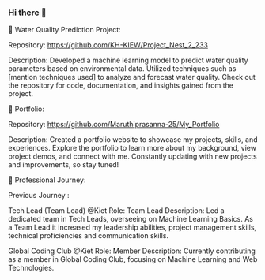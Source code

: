 ### Hi there 👋

🌊 Water Quality Prediction Project:

Repository: https://github.com/KH-KIEW/Project_Nest_2_233

Description: Developed a machine learning model to predict water quality parameters based on environmental data. Utilized techniques such as [mention techniques used] to analyze and forecast water quality. Check out the repository for code, documentation, and insights gained from the project.


📂 Portfolio:

Repository: https://github.com/Maruthiprasanna-25/My_Portfolio

Description: Created a portfolio website to showcase my projects, skills, and experiences. Explore the portfolio to learn more about my background, view project demos, and connect with me. Constantly updating with new projects and improvements, so stay tuned!


🚀 Professional Journey:

Previous Journey :

Tech Lead (Team Lead) @Kiet
Role: Team Lead
Description: Led a dedicated team in Tech Leads, overseeing on Machine Learning Basics.
As a Team Lead it increased my  leadership abilities, project management skills, technical proficiencies and communication skills.

Global Coding Club @Kiet
Role: Member
Description: Currently contributing as a member in Global Coding Club, focusing on Machine Learning and Web Technologies.

